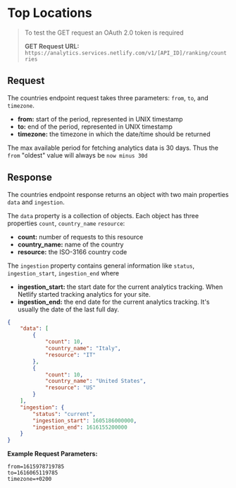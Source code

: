 # Top Locations

> To test the GET request an OAuth 2.0 token is required
>
> **GET Request URL:** `https://analytics.services.netlify.com/v1/[API_ID]/ranking/countries`

## Request

The countries endpoint request takes three parameters: `from`, `to`, and `timezone`.

- **from:** start of the period, represented in UNIX timestamp
- **to:** end of the period, represented in UNIX timestamp
- **timezone:** the timezone in which the date/time should be returned

The max available period for fetching analytics data is 30 days. Thus the `from` "oldest" value will always be `now minus 30d`

## Response

The countries endpoint response returns an object with two main properties `data` and `ingestion`.

The `data` property is a collection of objects. Each object has three properties `count`, `country_name` `resource`:

- **count:** number of requests to this resource
- **country_name:** name of the country
- **resource:** the ISO-3166 country code

The `ingestion` property contains general information like `status`, `ingestion_start`, `ingestion_end` where

- **ingestion_start:** the start date for the current analytics tracking. When Netlify started tracking analytics for your site.
- **ingestion_end:** the end date for the current analytics tracking. It's usually the date of the last full day.

```json
{
    "data": [
        {
            "count": 10,
            "country_name": "Italy",
            "resource": "IT"
        },
        {
            "count": 10,
            "country_name": "United States",
            "resource": "US"
        }
    ],
    "ingestion": {
        "status": "current",
        "ingestion_start": 1605186000000,
        "ingestion_end": 1616155200000
    }
}
```

**Example Request Parameters:**

```text
from=1615978719785
to=1616065119785
timezone=+0200
```
